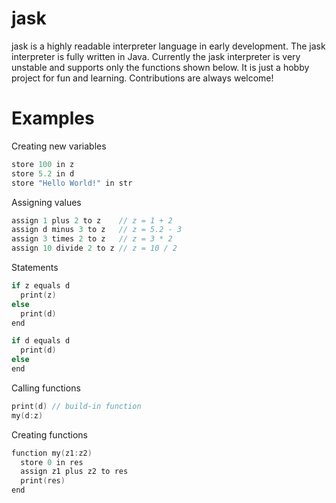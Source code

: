 # jask
jask is a highly readable interpreter language in early development.
The jask interpreter is fully written in Java.
Currently the jask interpreter is very unstable and supports only the functions shown below.
It is just a hobby project for fun and learning.
Contributions are always welcome!

# Examples
Creating new variables
```C
store 100 in z
store 5.2 in d
store "Hello World!" in str
```

Assigning values
```C
assign 1 plus 2 to z    // z = 1 + 2
assign d minus 3 to z   // z = 5.2 - 3
assign 3 times 2 to z   // z = 3 * 2
assign 10 divide 2 to z // z = 10 / 2
```

Statements
```c
if z equals d
  print(z)
else
  print(d)
end

if d equals d
  print(d)
else
end
```

Calling functions
```C
print(d) // build-in function
my(d:z)
```

Creating functions
```C
function my(z1:z2)
  store 0 in res
  assign z1 plus z2 to res
  print(res)
end
```
